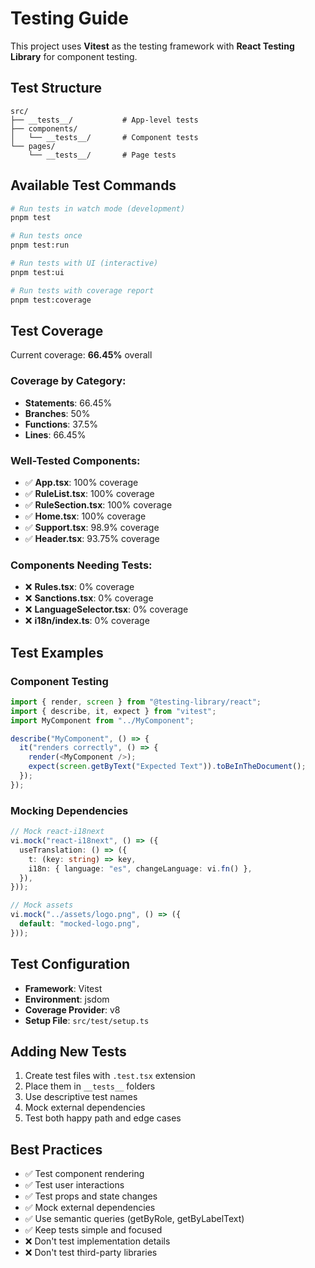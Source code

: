 # Testing Guide

This project uses **Vitest** as the testing framework with **React Testing Library** for component testing.

## Test Structure

```
src/
├── __tests__/           # App-level tests
├── components/
│   └── __tests__/       # Component tests
└── pages/
    └── __tests__/       # Page tests
```

## Available Test Commands

```bash
# Run tests in watch mode (development)
pnpm test

# Run tests once
pnpm test:run

# Run tests with UI (interactive)
pnpm test:ui

# Run tests with coverage report
pnpm test:coverage
```

## Test Coverage

Current coverage: **66.45%** overall

### Coverage by Category:

- **Statements**: 66.45%
- **Branches**: 50%
- **Functions**: 37.5%
- **Lines**: 66.45%

### Well-Tested Components:

- ✅ **App.tsx**: 100% coverage
- ✅ **RuleList.tsx**: 100% coverage
- ✅ **RuleSection.tsx**: 100% coverage
- ✅ **Home.tsx**: 100% coverage
- ✅ **Support.tsx**: 98.9% coverage
- ✅ **Header.tsx**: 93.75% coverage

### Components Needing Tests:

- ❌ **Rules.tsx**: 0% coverage
- ❌ **Sanctions.tsx**: 0% coverage
- ❌ **LanguageSelector.tsx**: 0% coverage
- ❌ **i18n/index.ts**: 0% coverage

## Test Examples

### Component Testing

```typescript
import { render, screen } from "@testing-library/react";
import { describe, it, expect } from "vitest";
import MyComponent from "../MyComponent";

describe("MyComponent", () => {
  it("renders correctly", () => {
    render(<MyComponent />);
    expect(screen.getByText("Expected Text")).toBeInTheDocument();
  });
});
```

### Mocking Dependencies

```typescript
// Mock react-i18next
vi.mock("react-i18next", () => ({
  useTranslation: () => ({
    t: (key: string) => key,
    i18n: { language: "es", changeLanguage: vi.fn() },
  }),
}));

// Mock assets
vi.mock("../assets/logo.png", () => ({
  default: "mocked-logo.png",
}));
```

## Test Configuration

- **Framework**: Vitest
- **Environment**: jsdom
- **Coverage Provider**: v8
- **Setup File**: `src/test/setup.ts`

## Adding New Tests

1. Create test files with `.test.tsx` extension
2. Place them in `__tests__` folders
3. Use descriptive test names
4. Mock external dependencies
5. Test both happy path and edge cases

## Best Practices

- ✅ Test component rendering
- ✅ Test user interactions
- ✅ Test props and state changes
- ✅ Mock external dependencies
- ✅ Use semantic queries (getByRole, getByLabelText)
- ✅ Keep tests simple and focused
- ❌ Don't test implementation details
- ❌ Don't test third-party libraries
